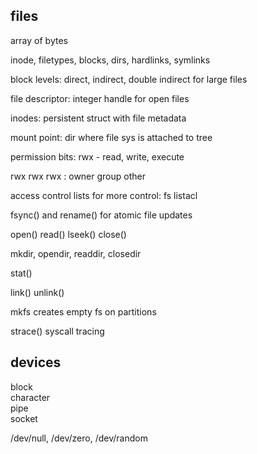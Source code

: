 ---
---
## files 

array of bytes 

inode, filetypes, blocks, dirs, hardlinks, symlinks

block levels: direct, indirect, double indirect for large files 

file descriptor: integer handle for open files  

inodes: persistent struct with file metadata   

mount point: dir where file sys is attached to tree 

permission bits: rwx - read, write, execute 

rwx rwx rwx : owner group other

access control lists for more control: fs listacl

fsync() and rename() for atomic file updates 

open() read() lseek() close()

mkdir, opendir, readdir, closedir

stat()

link() unlink()

mkfs creates empty fs on partitions

strace() syscall tracing 

## devices 

block   
character   
pipe    
socket  

/dev/null, /dev/zero, /dev/random
